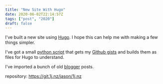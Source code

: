 ```yaml
---
title: "New Site With Hugo"
date: 2020-06-02T22:14:57Z
tags: ["post", "2020"]
draft: false
---
```


I've built a new site using [Hugo](https://gohugo.io/).  I hope this can help me with making a few things simpler.

<!--more-->

I've got a small [python script](https://git.1j.nz/jason/1j.nz/src/master/scripts/gists.py) that gets my [Github gists](https://gist.github.com/master5o1/) and builds them as files for Hugo to understand.

I've imported a bunch of old [blogger](https://master5o1.blogspot.com/) posts.


repository: https://git.1j.nz/jason/1j.nz
